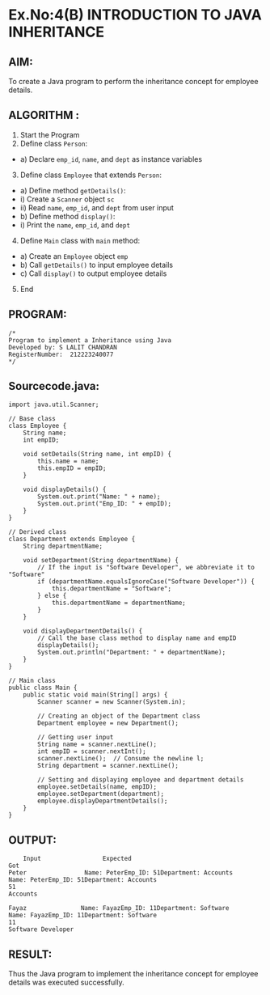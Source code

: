 # Ex.No:4(B) INTRODUCTION TO JAVA INHERITANCE

## AIM:
To create  a Java program to perform the inheritance concept for employee details.

## ALGORITHM :
1.	Start the Program
2.	Define class `Person`:
-	a) Declare `emp_id`, `name`, and `dept` as instance variables
3.	Define class `Employee` that extends `Person`:
-	a) Define method `getDetails()`:
-	i) Create a `Scanner` object `sc`
-	ii) Read `name`, `emp_id`, and `dept` from user input
-	b) Define method `display()`:
-	i) Print the `name`, `emp_id`, and `dept`
4.	Define `Main` class with `main` method:
-	a) Create an `Employee` object `emp`
-	b) Call `getDetails()` to input employee details
-	c) Call `display()` to output employee details
5.	End








## PROGRAM:
 ```
/*
Program to implement a Inheritance using Java
Developed by: S LALIT CHANDRAN
RegisterNumber:  212223240077
*/
```

## Sourcecode.java:
```
import java.util.Scanner;

// Base class
class Employee {
    String name;
    int empID;

    void setDetails(String name, int empID) {
        this.name = name;
        this.empID = empID;
    }

    void displayDetails() {
        System.out.print("Name: " + name);
        System.out.print("Emp_ID: " + empID);
    }
}

// Derived class
class Department extends Employee {
    String departmentName;

    void setDepartment(String departmentName) {
        // If the input is "Software Developer", we abbreviate it to "Software"
        if (departmentName.equalsIgnoreCase("Software Developer")) {
            this.departmentName = "Software";
        } else {
            this.departmentName = departmentName;
        }
    }

    void displayDepartmentDetails() {
        // Call the base class method to display name and empID
        displayDetails();
        System.out.println("Department: " + departmentName);
    }
}

// Main class
public class Main {
    public static void main(String[] args) {
        Scanner scanner = new Scanner(System.in);

        // Creating an object of the Department class
        Department employee = new Department();

        // Getting user input
        String name = scanner.nextLine();
        int empID = scanner.nextInt();
        scanner.nextLine();  // Consume the newline l;
        String department = scanner.nextLine();

        // Setting and displaying employee and department details
        employee.setDetails(name, empID);
        employee.setDepartment(department);
        employee.displayDepartmentDetails();
    }
}
```





## OUTPUT:
```
	Input	              Expected	                                    Got	
Peter                Name: PeterEmp_ID: 51Department: Accounts    Name: PeterEmp_ID: 51Department: Accounts
51
Accounts

Fayaz               Name: FayazEmp_ID: 11Department: Software     Name: FayazEmp_ID: 11Department: Software
11
Software Developer
```

## RESULT:
Thus the Java program to implement the inheritance concept for employee details was  executed successfully.

